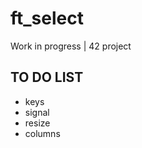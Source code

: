 # ft_select
Work in progress | 42 project


## TO DO LIST

   * keys
   * signal
   * resize
   * columns

